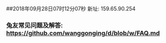 ##2018年09月28日07时12分07秒 新址: 159.65.90.254
### 兔友常见问题及解答: https://github.com/wanggonging/d/blob/w/FAQ.md

